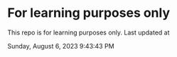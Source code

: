 # For learning purposes only
This repo is for learning purposes only.
Last updated at

Sunday, August 6, 2023 9:43:43 PM

